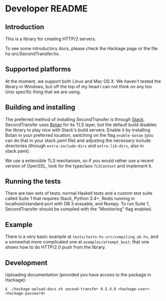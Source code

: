 
Developer README
================

Introduction
------------

This is a library for creating HTTP/2 servers.

To see some introductory docs, please check the Hackage page or
the file hs-src/SecondTransfer.hs.

Supported platforms
-------------------

At the moment, we  support both Linux and Mac OS X. We haven't tested the library in
Windows, but off the top of my head I can not think on any too Unix specific thing
that we are using. 

Building and installing
-----------------------

The preferred method of installing SecondTransfer is through [Stack](https://github.com/commercialhaskell/stack).
SecondTransfer uses [Botan](http://botan.randombit.net/) for its TLS layer, but
the default build disables the library to play nice with Stack's build servers.
Enable it by installing Botan in your preferred location, switching on the flag
`enable-botan` (you can do that in your stack.yaml file) and adjusting the necessary
include directories (through `extra-include-dirs` and `extra-lib-dirs`, also in
stack.yaml).

We use a extensible TLS mechanism, so if you would rather use a recent version
of OpenSSL, look for the typeclass `TLSContext` and implement it.


Running the tests
-----------------

There are two sets of tests: normal Haskell tests and a custom test suite called Suite 1 that requires
Stack, Python 3.4+, Redis running in localhost/standard port with DB 3 erasable, and Numpy.
To run Suite 1, SecondTransfer should be compiled with the "Monitoring" flag enabled.

Example
-------

There is a very basic example at `tests/tests-hs-src/compiling_ok.hs`, and a somewhat more complicated one at
`examples/attempt_bust`; that one shows how to do HTTP/2.0 push from the library.


Development
-----------

Uploading documentation (provided you have access to the package in Hackage):

    $ ./hackage-upload-docs.sh second-transfer 0.5.4.0 <hackage-user> <hackage-password>
